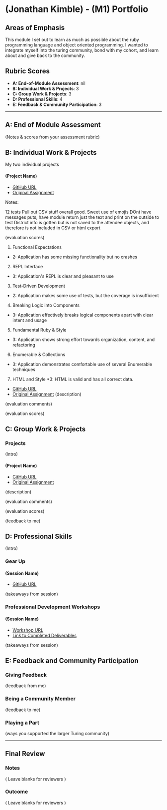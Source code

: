 # (Jonathan Kimble) - (M1) Portfolio

## Areas of Emphasis

This module I set out to learn as much as possible about the ruby programming language and object oriented programming.  I wanted to integrate myself into the turing community, bond with my cohort, and learn about and give back to the community.

## Rubric Scores

* **A: End-of-Module Assessment**: nil
* **B: Individual Work & Projects**: 3
* **C: Group Work & Projects**: 3
* **D: Professional Skills**: 4
* **E: Feedback & Community Participation**: 3

-----------------------

## A: End of Module Assessment

(Notes & scores from your assessment rubric)


## B: Individual Work & Projects

My two individual projects 

#### (Project Name)

* [GitHub URL](https://github.com/jbkimble/event_reporter)
* [Original Assignment](https://github.com/turingschool/ruby-submissions/blob/master/1608-b/event_reporter.markdown)

Notes:

12 tests
Pull out CSV stuff
overall good. Sweet use of emojis
DOnt have messages puts, have module return just the text and print on the outside to test
District info is gotten but is not saved to the attendee objects, and therefore is not included in CSV or html export

(evaluation scores)
1. Functional Expectations
  * 2: Application has some missing functionality but no crashes
2. REPL Interface
 * 3: Application's REPL is clear and pleasant to use
3. Test-Driven Development
 * 2: Application makes some use of tests, but the coverage is insufficient
4. Breaking Logic into Components
* 3: Application effectively breaks logical components apart with clear intent and usage
5. Fundamental Ruby & Style
* 3: Application shows strong effort towards organization, content, and refactoring
6. Enumerable & Collections
* 3: Application demonstrates comfortable use of several Enumerable techniques
7. HTML and Style
*3: HTML is valid and has all correct data.

* [GitHub URL](https://github.com/jbkimble/date_night)
* [Original Assignment](https://github.com/turingschool/curriculum/blob/master/source/projects/date_night.markdown)
(description)

(evaluation comments)

(evaluation scores)

## C: Group Work & Projects

### Projects

(Intro)

#### (Project Name)

* [GitHub URL]()
* [Original Assignment]()

(description)

(evaluation comments)

(evaluation scores)

(feedback to me)

## D: Professional Skills
(Intro)

### Gear Up
#### (Session Name)

* [GitHub URL]()

(takeaways from session)


### Professional Development Workshops
#### (Session Name)

* [Workshop URL]()
* [Link to Completed Deliverables]()

(takeaways from session)

## E: Feedback and Community Participation

### Giving Feedback

(feedback from me)

### Being a Community Member

(feedback to me)

### Playing a Part

(ways you supported the larger Turing community)

------------------

## Final Review

### Notes

( Leave blanks for reviewers )

### Outcome

( Leave blanks for reviewers )
